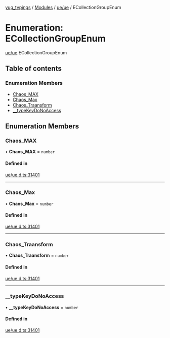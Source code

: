 [yug_typings](../README.md) / [Modules](../modules.md) / [ue/ue](../modules/ue_ue.md) / ECollectionGroupEnum

# Enumeration: ECollectionGroupEnum

[ue/ue](../modules/ue_ue.md).ECollectionGroupEnum

## Table of contents

### Enumeration Members

- [Chaos\_MAX](ue_ue.ECollectionGroupEnum.md#chaos_max)
- [Chaos\_Max](ue_ue.ECollectionGroupEnum.md#chaos_max-1)
- [Chaos\_Traansform](ue_ue.ECollectionGroupEnum.md#chaos_traansform)
- [\_\_typeKeyDoNoAccess](ue_ue.ECollectionGroupEnum.md#__typekeydonoaccess)

## Enumeration Members

### Chaos\_MAX

• **Chaos\_MAX** = `number`

#### Defined in

[ue/ue.d.ts:31401](https://github.com/YugMetaverse/yug_typings/blob/25cad34/ue/ue.d.ts#L31401)

___

### Chaos\_Max

• **Chaos\_Max** = `number`

#### Defined in

[ue/ue.d.ts:31401](https://github.com/YugMetaverse/yug_typings/blob/25cad34/ue/ue.d.ts#L31401)

___

### Chaos\_Traansform

• **Chaos\_Traansform** = `number`

#### Defined in

[ue/ue.d.ts:31401](https://github.com/YugMetaverse/yug_typings/blob/25cad34/ue/ue.d.ts#L31401)

___

### \_\_typeKeyDoNoAccess

• **\_\_typeKeyDoNoAccess** = `number`

#### Defined in

[ue/ue.d.ts:31401](https://github.com/YugMetaverse/yug_typings/blob/25cad34/ue/ue.d.ts#L31401)
